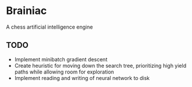 # Brainiac

A chess artificial intelligence engine


## TODO

- Implement minibatch gradient descent
- Create heuristic for moving down the search tree, 
prioritizing high yield paths while allowing room 
for exploration 
- Implement reading and writing of neural network to disk